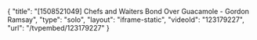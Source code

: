 {
    "title": "[1508521049] Chefs and Waiters Bond Over Guacamole - Gordon Ramsay",
    "type": "solo",
    "layout": "iframe-static",
    "videoId": "123179227",
    "url": "\/tvpembed\/123179227"
}
